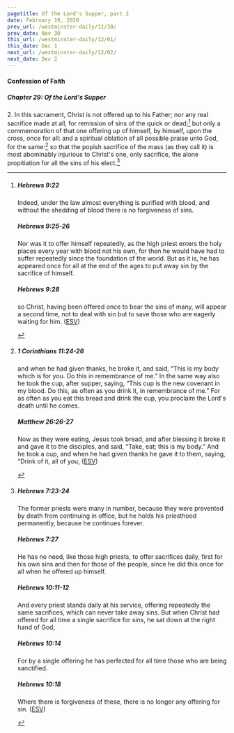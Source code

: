 ```yaml
---
pagetitle: Of the Lord's Supper, part 2
date: February 19, 2020
prev_url: /westminster-daily/11/30/
prev_date: Nov 30
this_url: /westminster-daily/12/01/
this_date: Dec 1
next_url: /westminster-daily/12/02/
next_date: Dec 2
---
```


#### Confession of Faith

##### Chapter 29: Of the Lord's Supper

2\. In this sacrament, Christ is not offered up to his Father; nor any real sacrifice made at all, for remission of sins of the quick or dead;[^fnref:wcf1] but only a commemoration of that one offering up of himself, by himself, upon the cross, once for all: and a spiritual oblation of all possible praise unto God, for the same:[^fnref:wcf2] so that the popish sacrifice of the mass (as they call it) is most abominably injurious to Christ's one, only sacrifice, the alone propitiation for all the sins of his elect.[^fnref:wcf3]

[^fnref:wcf1]: <div class="esv"><h5>Hebrews 9:22</h5> <div class="esv-text"><p id="p58009022.01-1">Indeed, under the law almost everything is purified with blood, and without the shedding of blood there is no forgiveness of sins.</p> </div><h5>Hebrews 9:25-26</h5> <div class="esv-text"><p id="p58009025.01-2">Nor was it to offer himself repeatedly, as the high priest enters the holy places every year with blood not his own, for then he would have had to suffer repeatedly since the foundation of the world. But as it is, he has appeared once for all at the end of the ages to put away sin by the sacrifice of himself.</p> </div><h5>Hebrews 9:28</h5> <div class="esv-text"><p id="p58009028.01-3">so Christ, having been offered once to bear the sins of many, will appear a second time, not to deal with sin but to save those who are eagerly waiting for him.  (<a href="http://www.esv.org" class="copyright">ESV</a>)</p> </div> </div>

[^fnref:wcf2]: <div class="esv"><h5>1 Corinthians 11:24-26</h5> <div class="esv-text"><p id="p46011024.01-1">and when he had given thanks, he broke it, and said, <span class="woc">&#8220;This is my body which is for you. Do this in remembrance of me.&#8221;</span> In the same way also he took the cup, after supper, saying, <span class="woc">&#8220;This cup is the new covenant in my blood. Do this, as often as you drink it, in remembrance of me.&#8221;</span> For as often as you eat this bread and drink the cup, you proclaim the Lord's death until he comes.</p> </div><h5>Matthew 26:26-27</h5> <div class="esv-text"> <p id="p40026026.06-2">Now as they were eating, Jesus took bread, and after blessing it broke it and gave it to the disciples, and said, <span class="woc">&#8220;Take, eat; this is my body.&#8221;</span> And he took a cup, and when he had given thanks he gave it to them, saying, <span class="woc">&#8220;Drink of it, all of you,</span>  (<a href="http://www.esv.org" class="copyright">ESV</a>)</p> </div> </div>

[^fnref:wcf3]: <div class="esv"><h5>Hebrews 7:23-24</h5> <div class="esv-text"><p id="p58007023.01-1">The former priests were many in number, because they were prevented by death from continuing in office, but he holds his priesthood permanently, because he continues forever.</p> </div><h5>Hebrews 7:27</h5> <div class="esv-text"><p id="p58007027.01-2">He has no need, like those high priests, to offer sacrifices daily, first for his own sins and then for those of the people, since he did this once for all when he offered up himself.</p> </div><h5>Hebrews 10:11-12</h5> <div class="esv-text"><p id="p58010011.01-3">And every priest stands daily at his service, offering repeatedly the same sacrifices, which can never take away sins. But when Christ had offered for all time a single sacrifice for sins, he sat down at the right hand of God,</p> </div><h5>Hebrews 10:14</h5> <div class="esv-text"><p id="p58010014.01-4">For by a single offering he has perfected for all time those who are being sanctified.</p> </div><h5>Hebrews 10:18</h5> <div class="esv-text"><p class="same-paragraph" id="p58010018.01-5">Where there is forgiveness of these, there is no longer any offering for sin.  (<a href="http://www.esv.org" class="copyright">ESV</a>)</p> </div> </div>


